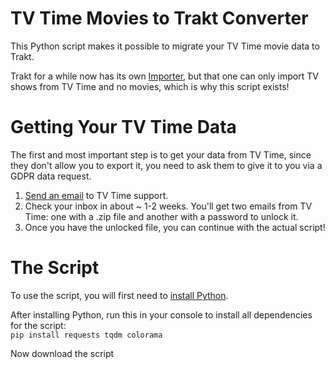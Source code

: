 # TV Time Movies to Trakt Converter

This Python script makes it possible to migrate your TV Time movie data to Trakt.

Trakt for a while now has its own [Importer](https://forums.trakt.tv/t/import-from-imdb-letterboxd-tv-time-csv-or-json-files/32483), but that one can only import TV shows from TV Time and no movies, which is why this script exists!

# Getting Your TV Time Data

The first and most important step is to get your data from TV Time, since they don't allow you to export it, you need to ask them to give it to you via a GDPR data request.

1. [Send an email](mailto:support@tvtime.com?subject=GDPR%20Data%20Request&body=Hi,%20I%20would%20like%20to%20receive%20a%20copy%20of%20my%20data%20according%20to%20GDPR%20laws.) to TV Time support.
2. Check your inbox in about ~ 1-2 weeks. You'll get two emails from TV Time: one with a .zip file and another with a password to unlock it.
3. Once you have the unlocked file, you can continue with the actual script!

# The Script

To use the script, you will first need to [install Python](https://www.python.org/downloads/).

After installing Python, run this in your console to install all dependencies for the script:<br>
`pip install requests tqdm colorama`

Now download the script 
